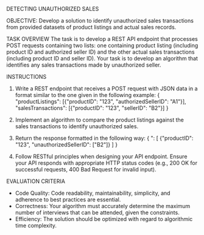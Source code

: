 DETECTING UNAUTHORIZED SALES

OBJECTIVE:
Develop a solution to identify unauthorized sales transactions from provided datasets of product listings and actual sales records.

TASK OVERVIEW
The task is to develop a REST API endpoint that processes POST requests containing two lists: one containing product listing (including product ID and authorized seller ID) and the other actual sales transactions (including product ID and seller ID). Your task is to develop an algorithm that identifies any sales transactions made by unauthorized seller.

INSTRUCTIONS
1. Write a REST endpoint that receives a POST request with JSON data in a format similar to the one given in the following example:
{
  "productListings": [{"productID": "123", "authorizedSellerID": "A1"}],
  "salesTransactions": [{"productID": "123", "sellerID": "B2"}]
}

2. Implement an algorithm to compare the product listings against the sales transactions to identify unauthorized sales.
3. Return the response formatted in the following way:
{
  ": [
    {"productID": "123", "unauthorizedSellerID": ["B2"]}
  ]
}
4. Follow RESTful principles when designing your API endpoint. Ensure your API responds with appropriate HTTP status codes (e.g., 200 OK for successful requests, 400 Bad Request for invalid input).

EVALUATION CRITERIA
- Code Quality: Code readability, maintainability, simplicity, and adherence to best practices are essential.
- Correctness: Your algorithm must accurately determine the maximum number of interviews that can be attended, given the constraints.
- Efficiency: The solution should be optimized with regard to algorithmic time complexity.
